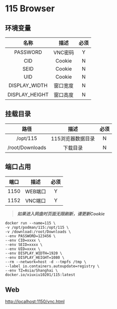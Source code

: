 # 115 Browser
## 环境变量

| 名称 | 描述 | 必须|
|:---------:|:---------:|:---------:|
|PASSWORD|VNC密码|Y|
|CID|Cookie|N|
|SEID|Cookie|N|
|UID|Cookie|N|
|DISPLAY_WIDTH|窗口宽度|N|
|DISPLAY_HEIGHT|窗口高度|N|

## 挂载目录

| 路径 | 描述 | 必须|
|:---------:|:---------:|:---------:|
|/opt/115|115浏览器数据目录|N|
|/root/Downloads|下载目录|N|

## 端口占用
| 端口 | 描述 | 必须|
|:---------:|:---------:|:---------:|
|1150|WEB端口|Y|
|1152|VNC端口|Y|

> ***如果进入网盘时页面无限刷新，请更新Cookie***

```shell
docker run --name=115 \
-v /opt/podman/115:/opt/115 \
-v /download:/root/Downloads \
--env PASSWORD=123456 \
--env CID=xxxx \
--env SEID=xxxx \
--env UID=xxxx \
--env DISPLAY_WIDTH=1920 \
--env DISPLAY_HEIGHT=1080 \
--rm --network=host -d --tmpfs /tmp \
--label io.containers.autoupdate=registry \
--env TZ=Asia/Shanghai \
docker.io/xiuxiu10201/115:latest
```
## Web
[http://localhost:1150/vnc.html](http://localhost:1150/vnc.html)
